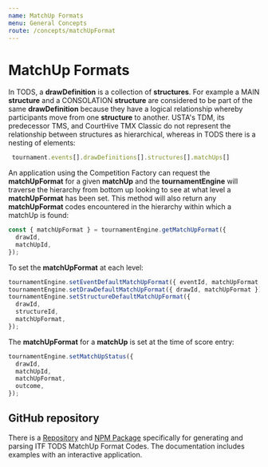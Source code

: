 ```yaml
---
name: MatchUp Formats
menu: General Concepts
route: /concepts/matchUpFormat
---
```


# MatchUp Formats

In TODS, a **drawDefinition** is a collection of **structures**. For example a MAIN **structure** and a CONSOLATION **structure** are considered to be part of the same **drawDefinition** because they have a logical relationship whereby participants move from one **structure** to another. USTA's TDM, its predecessor TMS, and CourtHive TMX Classic do not represent the relationship between structures as hierarchical, whereas in TODS there is a nesting of elements:

```js
 tournament.events[].drawDefinitions[].structures[].matchUps[]
```

An application using the Competition Factory can request the **matchUpFormat** for a given **matchUp** and the **tournamentEngine** will traverse the hierarchy from bottom up looking to see at what level a **matchUpFormat** has been set. This method will also return any **matchUpFormat** codes encountered in the hierarchy within which a matchUp is found:

```js
const { matchUpFormat } = tournamentEngine.getMatchUpFormat({
  drawId,
  matchUpId,
});
```

To set the **matchUpFormat** at each level:

```js
tournamentEngine.setEventDefaultMatchUpFormat({ eventId, matchUpFormat });
tournamentEngine.setDrawDefaultMatchUpFormat({ drawId, matchUpFormat });
tournamentEngine.setStructureDefaultMatchUpFormat({
  drawId,
  structureId,
  matchUpFormat,
});
```

The **matchUpFormat** for a **matchUp** is set at the time of score entry:

```js
tournamentEngine.setMatchUpStatus({
  drawId,
  matchUpId,
  matchUpFormat,
  outcome,
});
```

## GitHub repository

There is a [Repository](https://github.com/CourtHive/tods-matchup-format-code) and [NPM Package](https://www.npmjs.com/package/tods-matchup-format-code) specifically for generating and parsing ITF TODS MatchUp Format Codes. The documentation includes examples with an interactive application.
